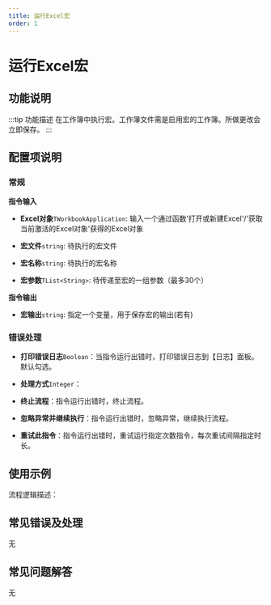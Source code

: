 ```yaml
---
title: 运行Excel宏
order: 1
---
```


# 运行Excel宏

## 功能说明

:::tip 功能描述
在工作簿中执行宏。工作簿文件需是启用宏的工作簿。所做更改会立即保存。
:::

## 配置项说明

### 常规

**指令输入**

- **Excel对象**`TWorkbookApplication`: 输入一个通过函数'打开或新建Excel'/'获取当前激活的Excel对象'获得的Excel对象

- **宏文件**`string`: 待执行的宏文件

- **宏名称**`string`: 待执行的宏名称

- **宏参数**`TList<String>`: 待传递至宏的一组参数（最多30个）


**指令输出**

- **宏输出**`string`: 指定一个变量，用于保存宏的输出(若有)

### 错误处理

- **打印错误日志**`Boolean`：当指令运行出错时，打印错误日志到【日志】面板。默认勾选。

- **处理方式**`Integer`：

 - **终止流程**：指令运行出错时，终止流程。

 - **忽略异常并继续执行**：指令运行出错时，忽略异常，继续执行流程。

 - **重试此指令**：指令运行出错时，重试运行指定次数指令，每次重试间隔指定时长。

## 使用示例

流程逻辑描述：

## 常见错误及处理

无

## 常见问题解答

无

